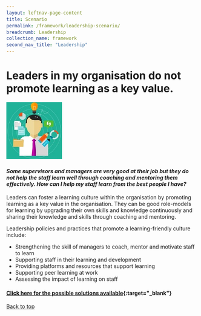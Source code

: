 ```yaml
---
layout: leftnav-page-content
title: Scenario
permalink: /framework/leadership-scenario/
breadcrumb: Leadership
collection_name: framework
second_nav_title: "Leadership"
---
```




# **Leaders in my organisation do not promote learning as a key value.**

<div class="col is-half-desktop is-half-tablet">
			<a href="/implementations/training-needs-analysis"><img src="/images/tna.jpg" alt="tna"></a>
		</div>
		
#### *Some supervisors and managers are very good at their job but they do not help the staff learn well through coaching and mentoring them effectively. How can I help my staff learn from the best people I have?* 

Leaders can foster a learning culture within the organisation by promoting learning as a key value in the organisation. They can be good role-models for learning by upgrading their own skills and knowledge continuously and sharing their knowledge and skills through coaching and mentoring.

Leadership policies and practices that promote a learning-friendly culture include:

- Strengthening the skill of managers to coach, mentor and motivate staff to learn
- Supporting staff in their learning and development
- Providing platforms and resources that support learning
- Supporting peer learning at work
- Assessing the impact of learning on staff



#### [Click here for the possible solutions available](https://nyp-wpl-staging.netlify.com/implementations/leadership/){:target="_blank"}

[Back to top](#top)
